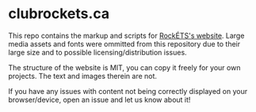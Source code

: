 # clubrockets.ca

This repo contains the markup and scripts for [RockÉTS's website](https://clubrockets.ca/). Large media assets and fonts were ommitted from this repository due to their large size and to possible licensing/distribution issues.

The structure of the website is MIT, you can copy it freely for your own projects. The text and images therein are not.

If you have any issues with content not being correctly displayed on your browser/device, open an issue and let us know about it!
